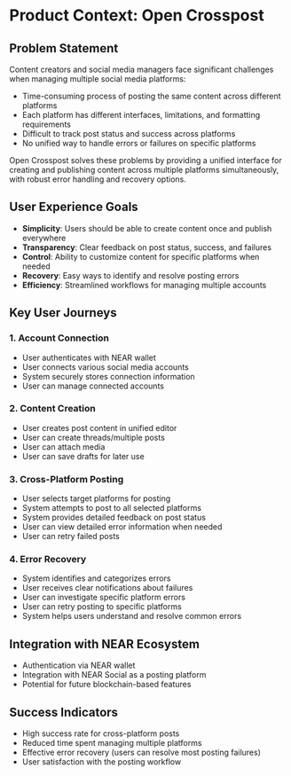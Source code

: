 # Product Context: Open Crosspost

## Problem Statement
Content creators and social media managers face significant challenges when managing multiple social media platforms:
- Time-consuming process of posting the same content across different platforms
- Each platform has different interfaces, limitations, and formatting requirements
- Difficult to track post status and success across platforms
- No unified way to handle errors or failures on specific platforms

Open Crosspost solves these problems by providing a unified interface for creating and publishing content across multiple platforms simultaneously, with robust error handling and recovery options.

## User Experience Goals
- **Simplicity**: Users should be able to create content once and publish everywhere
- **Transparency**: Clear feedback on post status, success, and failures
- **Control**: Ability to customize content for specific platforms when needed
- **Recovery**: Easy ways to identify and resolve posting errors
- **Efficiency**: Streamlined workflows for managing multiple accounts

## Key User Journeys

### 1. Account Connection
- User authenticates with NEAR wallet
- User connects various social media accounts
- System securely stores connection information
- User can manage connected accounts

### 2. Content Creation
- User creates post content in unified editor
- User can create threads/multiple posts
- User can attach media
- User can save drafts for later use

### 3. Cross-Platform Posting
- User selects target platforms for posting
- System attempts to post to all selected platforms
- System provides detailed feedback on post status
- User can view detailed error information when needed
- User can retry failed posts

### 4. Error Recovery
- System identifies and categorizes errors
- User receives clear notifications about failures
- User can investigate specific platform errors
- User can retry posting to specific platforms
- System helps users understand and resolve common errors

## Integration with NEAR Ecosystem
- Authentication via NEAR wallet
- Integration with NEAR Social as a posting platform
- Potential for future blockchain-based features

## Success Indicators
- High success rate for cross-platform posts
- Reduced time spent managing multiple platforms
- Effective error recovery (users can resolve most posting failures)
- User satisfaction with the posting workflow
